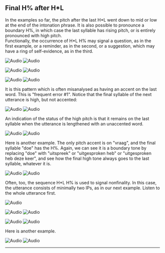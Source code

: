 Final H% after H\*L
-------------------

In the examples so far, the pitch after the last H\*L went down to mid or low at the end of the intonation phrase. It is also possible to pronounce a boundary H%, in which case the last syllable has rising pitch, or is entirely pronounced with high pitch.  
Functionally, the occurrence of H\*L H% may signal a question, as in the first example, or a reminder, as in the second, or a suggestion, which may have a ring of self-evidence, as in the third.

![Audio](audio.gif) ![Audio](./audio/gif/249.gif)

![Audio](audio.gif) ![Audio](./audio/gif/250.gif)

![Audio](audio.gif) ![Audio](./audio/gif/251.gif)

It is this pattern which is often misanalysed as having an accent on the last word. This is "frequent error #1". Notice that the final syllable of the next utterance is high, but not accented:

![Audio](audio.gif) ![Audio](./audio/gif/056.gif)

An indication of the status of the high pitch is that it remains on the last syllable when the utterance is lengthened with an unaccented word.

![Audio](audio.gif) ![Audio](./audio/gif/057.gif)

Here is another example. The only pitch accent is on "vraag", and the final syllable "doe" has the H%. Again, we can see it is a boundary tone by replacing "doe" with "uitspreek" or "uitgesproken heb" or "uitgesproken heb deze keer", and see how the final high tone always goes to the last syllable, whatever it is.

![Audio](audio.gif) ![Audio](./audio/gif/163.gif)

Often, too, the sequence H\*L H% is used to signal nonfinality. In this case, the utterance consists of minimally two IPs, as in our next example. Listen to the whole utterance first.

![Audio](audio.gif)

![Audio](audio.gif) ![Audio](./audio/gif/236a.gif)

![Audio](audio.gif) ![Audio](./audio/gif/236b.gif)

Here is another example.

![Audio](audio.gif) ![Audio](./audio/gif/105.gif)

* * *

<div class="exercise"></div>

<div class="exercise"></div>
